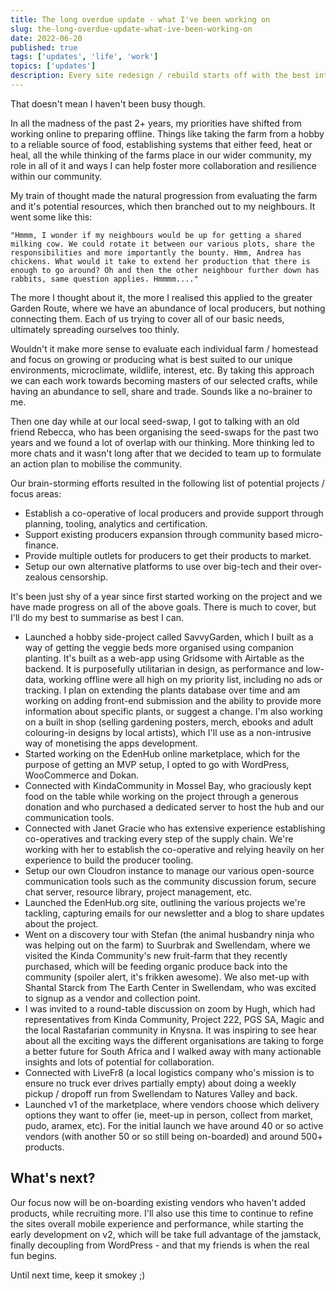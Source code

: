 ```yaml
---
title: The long overdue update - what I've been working on
slug: the-long-overdue-update-what-ive-been-working-on
date: 2022-06-20
published: true
tags: ['updates', 'life', 'work']
topics: ['updates']
description: Every site redesign / rebuild starts off with the best intentions. In my case, having a shiny new home for my portfolio and blog would of course mean I'd miraculously start blogging daily, but alas that hasn't been the case. Real life happened and as a result, updating my site fell by the way-side.
---
```


That doesn't mean I haven't been busy though.

In all the madness of the past 2+ years, my priorities have shifted from working online to preparing offline. Things like taking the farm from a hobby to a reliable source of food, establishing systems that either feed, heat or heal, all the while thinking of the farms place in our wider community, my role in all of it and ways I can help foster more collaboration and resilience within our community.

My train of thought made the natural progression from evaluating the farm and it's potential resources, which then branched out to my neighbours. It went some like this:

    "Hmmm, I wonder if my neighbours would be up for getting a shared milking cow. We could rotate it between our various plots, share the responsibilities and more importantly the bounty. Hmm, Andrea has chickens. What would it take to extend her production that there is enough to go around? Oh and then the other neighbour further down has rabbits, same question applies. Hmmmm...."

The more I thought about it, the more I realised this applied to the greater Garden Route, where we have an abundance of local producers, but nothing connecting them. Each of us trying to cover all of our basic needs, ultimately spreading ourselves too thinly.

Wouldn't it make more sense to evaluate each individual farm / homestead and focus on growing or producing what is best suited to our unique environments, microclimate, wildlife, interest, etc. By taking this approach we can each work towards becoming masters of our selected crafts, while having an abundance to sell, share and trade. Sounds like a no-brainer to me.

Then one day while at our local seed-swap, I got to talking with an old friend Rebecca, who has been organising the seed-swaps for the past two years and we found a lot of overlap with our thinking. More thinking led to more chats and it wasn't long after that we decided to team up to formulate an action plan to mobilise the community.

Our brain-storming efforts resulted in the following list of potential projects / focus areas:

- Establish a co-operative of local producers and provide support through planning, tooling, analytics and certification.
- Support existing producers expansion through community based micro-finance.
- Provide multiple outlets for producers to get their products to market.
- Setup our own alternative platforms to use over big-tech and their over-zealous censorship.

It's been just shy of a year since first started working on the project and we have made progress on all of the above goals. There is much to cover, but I'll do my best to summarise as best I can.

- Launched a hobby side-project called SavvyGarden, which I built as a way of getting the veggie beds more organised using companion planting. It's built as a web-app using Gridsome with Airtable as the backend. It is purposefully utilitarian in design, as performance and low-data, working offline were all high on my priority list, including no ads or tracking. I plan on extending the plants database over time and am working on adding front-end submission and the ability to provide more information about specific plants, or suggest a change. I'm also working on a built in shop (selling gardening posters, merch, ebooks and adult colouring-in designs by local artists), which I'll use as a non-intrusive way of monetising the apps development.
- Started working on the EdenHub online marketplace, which for the purpose of getting an MVP setup, I opted to go with WordPress, WooCommerce and  Dokan.
- Connected with KindaCommunity in Mossel Bay, who graciously kept food on the table while working on the project through a generous donation and who purchased a dedicated server to host the hub and our communication tools.
- Connected with Janet Gracie who has extensive experience establishing co-operatives and tracking every step of the supply chain. We're working with her to establish the co-operative and relying heavily on her experience to build the producer tooling.
- Setup our own Cloudron instance to manage our various open-source communication tools such as the community discussion forum, secure chat server, resource library, project management, etc.
- Launched the EdenHub.org site, outlining the various projects we're tackling, capturing emails for our newsletter and a blog to share updates about the project.
- Went on a discovery tour with Stefan (the animal husbandry ninja who was helping out on the farm) to Suurbrak and Swellendam, where we visited the Kinda Community's new fruit-farm that they recently purchased, which will be feeding organic produce back into the community (spoiler alert, it's frikken awesome). We also met-up with Shantal Starck from The Earth Center in Swellendam, who was excited to signup as a vendor and collection point.
- I was invited to a round-table discussion on zoom by Hugh, which had  representatives from Kinda Community, Project 222, PGS SA, Magic and the local Rastafarian community in Knysna. It was inspiring to see hear about all the exciting ways the different organisations are taking to forge a better future for South Africa and I walked away with many actionable insights and lots of potential for collaboration.
- Connected with LiveFr8 (a local logistics company who's mission is to ensure no truck ever drives partially empty) about doing a weekly pickup / dropoff run from Swellendam to Natures Valley and back.
- Launched v1 of the marketplace, where vendors choose which delivery options they want to offer (ie, meet-up in person, collect from market, pudo, aramex, etc). For the initial launch we have around 40 or so active vendors (with another 50 or so still being on-boarded) and around 500+ products.

## What's next?

Our focus now will be on-boarding existing vendors who haven't added products, while recruiting more. I'll also use this time to continue to refine the sites overall mobile experience and performance, while starting the early development on v2, which will be take full advantage of the jamstack, finally decoupling from WordPress - and that my friends is when the real fun begins.

Until next time, keep it smokey ;)